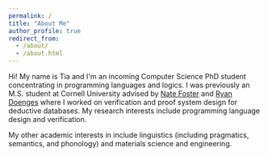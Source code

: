 ```yaml
---
permalink: /
title: "About Me"
author_profile: true
redirect_from: 
  - /about/
  - /about.html
---
```


Hi! My name is Tia and I'm an incoming Computer Science PhD student concentrating in programming
languages and logics. I was previously an M.S. student at Cornell University advised by <a href="https://www.cs.cornell.edu/~jnfoster/"> Nate Foster</a> and
<a href="https://ryandoeng.es"> Ryan Doenges</a> where I worked on verification and proof system design for deductive databases. My research interests include programming language design and verification.

My other academic interests in include linguistics (including pragmatics, semantics, and phonology) and materials science and engineering.